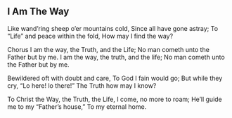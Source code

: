 ## I Am The Way

Like wand’ring sheep o’er mountains cold,
Since all have gone astray;
To “Life” and peace within the fold,
How may I find the way?

Chorus
I am the way, the Truth, and the Life;
No man cometh unto the Father but by me.
I am the way, the truth, and the life;
No man cometh unto the Father but by me.

Bewildered oft with doubt and care,
To God I fain would go;
But while they cry, “Lo here! lo there!”
The Truth how may I know?

To Christ the Way, the Truth, the Life,
I come, no more to roam;
He’ll guide me to my “Father’s house,”
To my eternal home. 